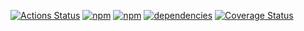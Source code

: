 [![Actions Status](https://github.com/jasonuwbadger/dynamodb-datamodel/workflows/build/badge.svg)](https://github.com/jasonuwbadger/dynamodb-datamodel/actions)
[![npm](https://img.shields.io/npm/v/dynamodb-datamodel.svg)](https://www.npmjs.com/package/dynamodb-datamodel)
[![npm](https://img.shields.io/npm/l/dynamodb-datamodel.svg)](https://www.npmjs.com/package/dynamodb-datamodel)
[![dependencies](https://david-dm.org/jasonuwbadger/dynamodb-datamodel.svg)](https://david-dm.org/jasonuwbadger/dynamodb-datamodel)
[![Coverage Status](https://coveralls.io/repos/github/jasonuwbadger/dynamodb-datamodel/badge.svg)](https://coveralls.io/github/jasonuwbadger/dynamodb-datamodel)
